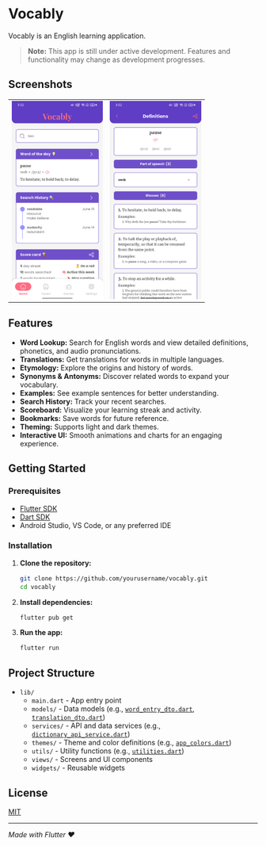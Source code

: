 # Vocably

Vocably is an English learning application.

> **Note:** This app is still under active development. Features and functionality may change as development progresses.

## Screenshots
<table>
<tr>
<td><img src="screenshots/Screenshot_20250729_153302.png" alt="Vocably Screenshot" height="400"/></td>
<td><img src="screenshots/Screenshot_20250729_155221.png" alt="Vocably Screenshot" height="400"/></td>
</tr>
</table>

## Features

- **Word Lookup:** Search for English words and view detailed definitions, phonetics, and audio pronunciations.
- **Translations:** Get translations for words in multiple languages.
- **Etymology:** Explore the origins and history of words.
- **Synonyms & Antonyms:** Discover related words to expand your vocabulary.
- **Examples:** See example sentences for better understanding.
- **Search History:** Track your recent searches.
- **Scoreboard:** Visualize your learning streak and activity.
- **Bookmarks:** Save words for future reference.
- **Theming:** Supports light and dark themes.
- **Interactive UI:** Smooth animations and charts for an engaging experience.

## Getting Started

### Prerequisites

- [Flutter SDK](https://flutter.dev/docs/get-started/install)
- [Dart SDK](https://dart.dev/get-dart)
- Android Studio, VS Code, or any preferred IDE

### Installation

1. **Clone the repository:**
   ```sh
   git clone https://github.com/yourusername/vocably.git
   cd vocably
   ```

2. **Install dependencies:**
   ```sh
   flutter pub get
   ```

3. **Run the app:**
   ```sh
   flutter run
   ```

## Project Structure

- `lib/`
  - `main.dart` - App entry point
  - `models/` - Data models (e.g., [`word_entry_dto.dart`](lib/models/word_entry_dto.dart), [`translation_dto.dart`](lib/models/translation_dto.dart))
  - `services/` - API and data services (e.g., [`dictionary_api_service.dart`](lib/services/dictionary_api_service.dart))
  - `themes/` - Theme and color definitions (e.g., [`app_colors.dart`](lib/themes/app_colors.dart))
  - `utils/` - Utility functions (e.g., [`utilities.dart`](lib/utils/utilities.dart))
  - `views/` - Screens and UI components
  - `widgets/` - Reusable widgets


## License

[MIT](LICENSE)

---

*Made with Flutter ❤️*
